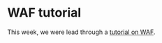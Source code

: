 # WAF tutorial

This week, we were lead through a [tutorial on WAF](https://github.com/andrewkeller/waf-intro).